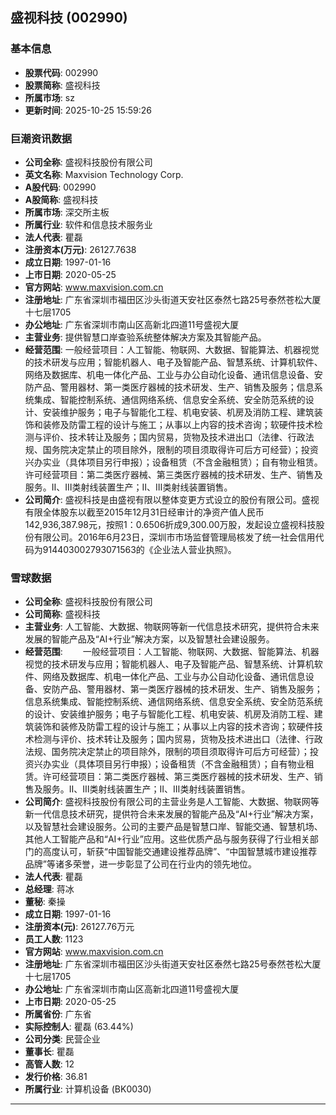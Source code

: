 ## 盛视科技 (002990)

### 基本信息

- **股票代码**: 002990
- **股票简称**: 盛视科技
- **所属市场**: sz
- **更新时间**: 2025-10-25 15:59:26

### 巨潮资讯数据

- **公司全称**: 盛视科技股份有限公司
- **英文名称**: Maxvision Technology Corp.
- **A股代码**: 002990
- **A股简称**: 盛视科技
- **所属市场**: 深交所主板
- **所属行业**: 软件和信息技术服务业
- **法人代表**: 瞿磊
- **注册资本(万元)**: 26127.7638
- **成立日期**: 1997-01-16
- **上市日期**: 2020-05-25
- **官方网站**: www.maxvision.com.cn
- **注册地址**: 广东省深圳市福田区沙头街道天安社区泰然七路25号泰然苍松大厦十七层1705
- **办公地址**: 广东省深圳市南山区高新北四道11号盛视大厦
- **主营业务**: 提供智慧口岸查验系统整体解决方案及其智能产品。
- **经营范围**: 一般经营项目：人工智能、物联网、大数据、智能算法、机器视觉的技术研发与应用；智能机器人、电子及智能产品、智慧系统、计算机软件、网络及数据库、机电一体化产品、工业与办公自动化设备、通讯信息设备、安防产品、警用器材、第一类医疗器械的技术研发、生产、销售及服务；信息系统集成、智能控制系统、通信网络系统、信息安全系统、安全防范系统的设计、安装维护服务；电子与智能化工程、机电安装、机房及消防工程、建筑装饰和装修及防雷工程的设计与施工；从事以上内容的技术咨询；软硬件技术检测与评价、技术转让及服务；国内贸易，货物及技术进出口（法律、行政法规、国务院决定禁止的项目除外，限制的项目须取得许可后方可经营）；投资兴办实业（具体项目另行申报）；设备租赁（不含金融租赁）；自有物业租赁。许可经营项目：第二类医疗器械、第三类医疗器械的技术研发、生产、销售及服务。Ⅱ、Ⅲ类射线装置生产；Ⅱ、Ⅲ类射线装置销售。
- **公司简介**: 盛视科技是由盛视有限以整体变更方式设立的股份有限公司。盛视有限全体股东以截至2015年12月31日经审计的净资产值人民币142,936,387.98元，按照1：0.6506折成9,300.00万股，发起设立盛视科技股份有限公司。2016年6月23日，深圳市市场监督管理局核发了统一社会信用代码为914403002793071563的《企业法人营业执照》。

### 雪球数据

- **公司全称**: 盛视科技股份有限公司
- **公司简称**: 盛视科技
- **主营业务**: 人工智能、大数据、物联网等新一代信息技术研究，提供符合未来发展的智能产品及“AI+行业”解决方案，以及智慧社会建设服务。
- **经营范围**: 　　一般经营项目：人工智能、物联网、大数据、智能算法、机器视觉的技术研发与应用；智能机器人、电子及智能产品、智慧系统、计算机软件、网络及数据库、机电一体化产品、工业与办公自动化设备、通讯信息设备、安防产品、警用器材、第一类医疗器械的技术研发、生产、销售及服务；信息系统集成、智能控制系统、通信网络系统、信息安全系统、安全防范系统的设计、安装维护服务；电子与智能化工程、机电安装、机房及消防工程、建筑装饰和装修及防雷工程的设计与施工；从事以上内容的技术咨询；软硬件技术检测与评价、技术转让及服务；国内贸易，货物及技术进出口（法律、行政法规、国务院决定禁止的项目除外，限制的项目须取得许可后方可经营）；投资兴办实业（具体项目另行申报）；设备租赁（不含金融租赁）；自有物业租赁。许可经营项目：第二类医疗器械、第三类医疗器械的技术研发、生产、销售及服务。Ⅱ、Ⅲ类射线装置生产；Ⅱ、Ⅲ类射线装置销售。
- **公司简介**: 盛视科技股份有限公司的主营业务是人工智能、大数据、物联网等新一代信息技术研究，提供符合未来发展的智能产品及“AI+行业”解决方案，以及智慧社会建设服务。公司的主要产品是智慧口岸、智能交通、智慧机场、其他人工智能产品和“AI+行业”应用。这些优质产品与服务获得了行业相关部门的高度认可，斩获“中国智能交通建设推荐品牌”、“中国智慧城市建设推荐品牌”等诸多荣誉，进一步彰显了公司在行业内的领先地位。
- **法人代表**: 瞿磊
- **总经理**: 蒋冰
- **董秘**: 秦操
- **成立日期**: 1997-01-16
- **注册资本(元)**: 26127.76万元
- **员工人数**: 1123
- **官方网站**: www.maxvision.com.cn
- **注册地址**: 广东省深圳市福田区沙头街道天安社区泰然七路25号泰然苍松大厦十七层1705
- **办公地址**: 广东省深圳市南山区高新北四道11号盛视大厦
- **上市日期**: 2020-05-25
- **所属省份**: 广东省
- **实际控制人**: 瞿磊 (63.44%)
- **公司分类**: 民营企业
- **董事长**: 瞿磊
- **高管人数**: 12
- **发行价格**: 36.81
- **所属行业**: 计算机设备 (BK0030)

---